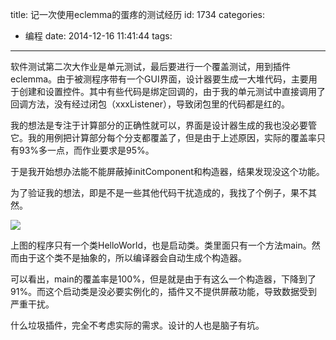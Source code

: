 title: 记一次使用eclemma的蛋疼的测试经历
id: 1734
categories:
  - 编程
date: 2014-12-16 11:41:44
tags:
---

软件测试第二次大作业是单元测试，最后要进行一个覆盖测试，用到插件eclemma。由于被测程序带有一个GUI界面，设计器要生成一大堆代码，主要用于创建和设置控件。其中有些代码是绑定回调的，由于我的单元测试中直接调用了回调方法，没有经过闭包（xxxListener），导致闭包里的代码都是红的。

我的想法是专注于计算部分的正确性就可以，界面是设计器生成的我也没必要管它。我的用例把计算部分每个分支都覆盖了，但是由于上述原因，实际的覆盖率只有93%多一点，而作业要求是95%。

于是我开始想办法能不能屏蔽掉initComponent和构造器，结果发现没这个功能。

为了验证我的想法，即是不是一些其他代码干扰造成的，我找了个例子，果不其然。

![](http://www.ibm.com/developerworks/cn/java/j-lo-eclemma/fig008.jpg)

上图的程序只有一个类HelloWorld，也是启动类。类里面只有一个方法main。然而由于这个类不是抽象的，所以编译器会自动生成个构造器。

可以看出，main的覆盖率是100%，但是就是由于有这么一个构造器，下降到了91%。而这个启动类是没必要实例化的，插件又不提供屏蔽功能，导致数据受到严重干扰。

什么垃圾插件，完全不考虑实际的需求。设计的人也是脑子有坑。